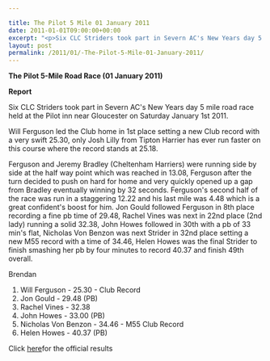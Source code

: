 ```yaml
---

title: The Pilot 5 Mile 01 January 2011
date: 2011-01-01T09:00:00+00:00
excerpt: "<p>Six CLC Striders took part in Severn AC's New Years day 5 mile road race held at the Pilot inn near Gloucester. The tremendous effort and determination shown by all six Striders resulted in 2 new club records and 3 PB's. Fantastic start to the new year, well done to all!, Brendan Ward (Club Chairman) Pilot 5 Mile Photos Report Results</p>"
layout: post
permalink: /2011/01/-The-Pilot-5-Mile-01-January-2011/
---
```

**The Pilot 5-Mile Road Race (01 January 2011)**

 

**Report**

Six CLC Striders took part in Severn AC's New Years day 5 mile road race held at the Pilot inn near Gloucester on Saturday January 1st 2011.

Will Ferguson led the Club home in 1st place setting a new Club record with a very swift 25.30, only Josh Lilly from Tipton Harrier has ever run faster on this course where the record stands at 25.18.

Ferguson and Jeremy Bradley (Cheltenham Harriers) were running side by side at the half way point which was reached in 13.08, Ferguson after the turn decided to push on hard for home and very quickly opened up a gap from Bradley eventually winning by 32 seconds. Ferguson's second half of the race was run in a staggering 12.22 and his last mile was 4.48 which is a great confident's boost for him. Jon Gould followed Ferguson in 8th place recording a fine pb time of 29.48, Rachel Vines was next in 22nd place (2nd lady) running a solid 32.38, John Howes followed in 30th with a pb of 33 min's flat, Nicholas Von Benzon was next Strider in 32nd place setting a new M55 record with a time of 34.46, Helen Howes was the final Strider to finish smashing her pb by four minutes to record 40.37 and finish 49th overall.

Brendan

1. Will Ferguson - 25.30 - Club Record  
8. Jon Gould - 29.48 (PB)  
22. Rachel Vines - 32.38  
30. John Howes - 33.00 (PB)  
32. Nicholas Von Benzon - 34.46 - M55 Club Record  
49. Helen Howes - 40.37 (PB)

Click <a href="http://www.severnac.co.uk/results.php" target="_blank" rel="nofollow">here</a>for the official results